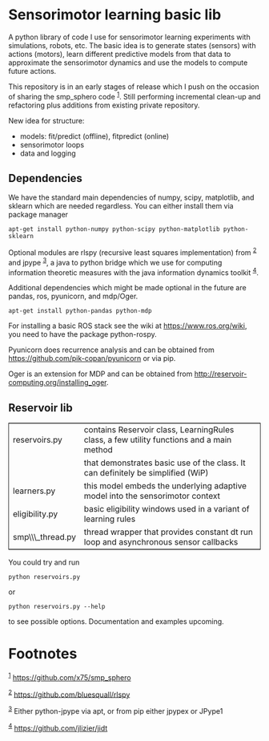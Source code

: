

# Sensorimotor learning basic lib

A python library of code I use for sensorimotor learning experiments
with simulations, robots, etc. The basic idea is to generate states
(sensors) with actions (motors), learn different predictive models
from that data to approximate the sensorimotor dynamics and use the
models to compute future actions.

This repository is in an early stages of release which I push on the
occasion of sharing the smp\_sphero code <sup><a id="fnr.1" class="footref" href="#fn.1">1</a></sup>. Still performing
incremental clean-up and refactoring plus additions from existing
private repository.

New idea for structure:

-   models: fit/predict (offline), fitpredict (online)
-   sensorimotor loops
-   data and logging


## Dependencies

We have the standard main dependencies of numpy, scipy, matplotlib,
and sklearn which are needed regardless. You can either install them
via package manager

    apt-get install python-numpy python-scipy python-matplotlib python-sklearn

Optional modules are rlspy (recursive least squares implementation)
from <sup><a id="fnr.2" class="footref" href="#fn.2">2</a></sup> and jpype <sup><a id="fnr.3" class="footref" href="#fn.3">3</a></sup>, a java to python bridge which we use for
computing information theoretic measures with the java information
dynamics toolkit <sup><a id="fnr.4" class="footref" href="#fn.4">4</a></sup>.

Additional dependencies which might be made optional in the future are
pandas, ros, pyunicorn, and mdp/Oger.

    apt-get install python-pandas python-mdp

For installing a basic ROS stack see the wiki at
<https://www.ros.org/wiki>, you need to have the package python-rospy.

Pyunicorn does recurrence analysis and can be obtained from
<https://github.com/pik-copan/pyunicorn> or via pip.

Oger is an extension for MDP and can be obtained from <http://reservoir-computing.org/installing_oger>.


## Reservoir lib

<table border="2" cellspacing="0" cellpadding="6" rules="groups" frame="hsides">


<colgroup>
<col  class="org-left" />

<col  class="org-left" />
</colgroup>
<tbody>
<tr>
<td class="org-left">reservoirs.py</td>
<td class="org-left">contains Reservoir class, LearningRules class, a  few utility functions and a main method</td>
</tr>


<tr>
<td class="org-left">&#xa0;</td>
<td class="org-left">that demonstrates basic use of the class. It can definitely be simplified (WiP)</td>
</tr>


<tr>
<td class="org-left">learners.py</td>
<td class="org-left">this model embeds the underlying adaptive model into the sensorimotor context</td>
</tr>


<tr>
<td class="org-left">eligibility.py</td>
<td class="org-left">basic eligibility windows used in a variant of learning rules</td>
</tr>


<tr>
<td class="org-left">smp\\\_thread.py</td>
<td class="org-left">thread wrapper that provides constant dt run loop and asynchronous sensor callbacks</td>
</tr>
</tbody>
</table>

You could try and run 

    python reservoirs.py

or

    python reservoirs.py --help

to see possible options. Documentation and examples upcoming.


# Footnotes

<sup><a id="fn.1" href="#fnr.1">1</a></sup> <https://github.com/x75/smp_sphero>

<sup><a id="fn.2" href="#fnr.2">2</a></sup> <https://github.com/bluesquall/rlspy>

<sup><a id="fn.3" href="#fnr.3">3</a></sup> Either python-jpype via apt, or from pip either jpypex or JPype1

<sup><a id="fn.4" href="#fnr.4">4</a></sup> <https://github.com/jlizier/jidt>
